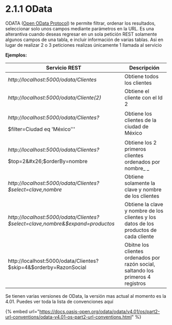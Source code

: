 # 2.1.1 OData

ODATA ([Open OData Protocol](http://odata.org)) te permite filtrar, ordenar los resultados, seleccionar solo unos campos mediante parámetros en la URL. Es una alterantiva cuando deseas regresar en un sola petición REST solamente algunos campos de una tabla, e incluir información de varias tablas. Asi en lugar de realizar 2 o 3 peticiones realizas únicamente 1 llamada al servicio&#x20;

**Ejemplos:**

| Servicio REST                                                                            | Descripción                                                                            |
| ---------------------------------------------------------------------------------------- | -------------------------------------------------------------------------------------- |
| _http://localhost:5000/odata/Clientes_                                                   | Obtiene todos los clientes                                                             |
| _http://localhost:5000/odata/Cliente(2)_                                                 | Obtiene el cliente con el Id 2                                                         |
| <p><em>http://localhost:5000/odata/Clientes?</em></p><p>$filter=Ciudad eq 'México'''</p> | Obtiene los clientes de la ciudad de México                                            |
| <p><em>http://localhost:5000/odata/Clientes?</em></p><p>$top=2&#x26;$orderBy=nombre</p>  | Obtiene los 2 primeros clientes ordenados por nombre_ _                                |
| _http://localhost:5000/odata/Clientes?$select=clave,nombre_                              | Obtiene solamente la clave y nombre de los clientes                                    |
| _http://localhost:5000/odata/Clientes?$select=clave,nombre&$expand=productos_            | Obtiene la clave y nombre de los clientes y los datos de los productos de cada cliente |
| http://localhost:5000/odata/Clientes?$skip=4&$orderby=RazonSocial                        | Obitne los clientes ordenados por razón social, saltando los primeros 4 registros      |

Se tienen varias versiones de OData, la versión mas actual al momento es la 4.01. Puedes ver toda la lista de convenciones aquí

{% embed url="https://docs.oasis-open.org/odata/odata/v4.01/os/part2-url-conventions/odata-v4.01-os-part2-url-conventions.html" %}



